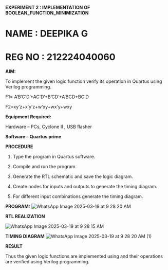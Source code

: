**EXPERIMENT 2 : IMPLEMENTATION OF BOOLEAN_FUNCTION_MINIMIZATION**

# NAME : DEEPIKA G
# REG NO : 212224040060

**AIM:**

To implement the given logic function verify its operation in Quartus using Verilog programming.

F1= A’B’C’D’+AC’D’+B’CD’+A’BCD+BC’D 

F2=xy’z+x’y’z+w’xy+wx’y+wxy

**Equipment Required:**

Hardware – PCs, Cyclone II , USB flasher

**Software – Quartus prime**

**PROCEDURE**

1.	Type the program in Quartus software.

2.	Compile and run the program.

3.	Generate the RTL schematic and save the logic diagram.

4.	Create nodes for inputs and outputs to generate the timing diagram.

5.	For different input combinations generate the timing diagram.


**PROGRAM:**
![WhatsApp Image 2025-03-19 at 9 28 20 AM](https://github.com/user-attachments/assets/ef7fa114-a4fb-4afa-bc9a-7a9a9004bd7e)

**RTL REALIZATION**

![WhatsApp Image 2025-03-19 at 9 28 15 AM](https://github.com/user-attachments/assets/c233ac40-2b9f-4663-b3b6-2044ec65a68f)



**TIMING DIAGRAM**
![WhatsApp Image 2025-03-19 at 9 28 20 AM (1)](https://github.com/user-attachments/assets/55f67c9d-02c6-41c8-a2cb-e91394415035)


**RESULT**

Thus the given logic functions are implemented using and their operations are verified using Verilog programming.

